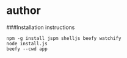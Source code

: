 # author

###Installation instructions

```
npm -g install jspm shelljs beefy watchify
node install.js
beefy --cwd app
```
 
